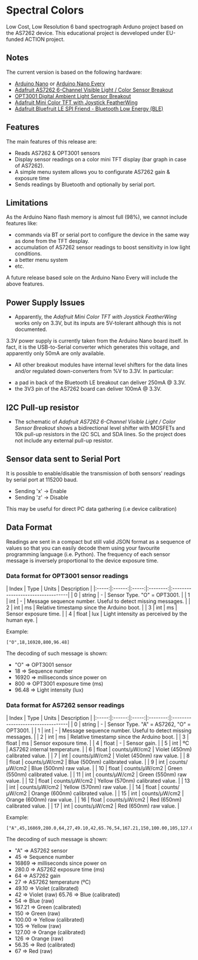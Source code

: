 # Spectral Colors

Low Cost, Low Resolution 6 band spectrograph Arduno project based on the AS7262 device.
This educational project is devveloped under EU-funded ACTION project.

## Notes

The current version is based on the following hardware:
* [Arduino Nano](https://store.arduino.cc/arduino-nano) or [Arduino Nano Every](https://store.arduino.cc/nano-every)
* [Adafruit AS7262 6-Channel Visible Light / Color Sensor Breakout](https://www.adafruit.com/product/3779)
* [OPT3001 Digital Ambient Light Sensor Breakout](https://www.tindie.com/products/closedcube/opt3001-digital-ambient-light-sensor-breakout/)
* [Adafruit Mini Color TFT with Joystick FeatherWing](https://www.adafruit.com/product/3321)
* [Adafruit Bluefruit LE SPI Friend - Bluetooth Low Energy (BLE)](https://www.adafruit.com/product/2633)

## Features

The main features of this release are:
* Reads AS7262 & OPT3001 sensors
* Display sensor readings on a color mini TFT display (bar graph in case of AS7262).
* A simple menu system allows you to configurate AS7262 gain & exposure time
* Sends readings by Bluetooth and optionally by serial port.

## Limitations

As the Arduino Nano flash memory is almost full (98%), we cannot include features like:

* commands via BT or serial port to configure the device in the same way as done from the TFT desplay.
* accumulation of AS7262 sensor readings to boost sensitivity in low light conditions.
* a better menu system
* etc.

A future release based sole on the Arduino Nano Every will include the above features.

## Power Supply Issues

* Apparently, the *Adafruit Mini Color TFT with Joystick FeatherWing* works only on 3.3V, but its inputs are 5V-tolerant although this is not documented.

3.3V power supply is currently taken from the Arduino Nano board itself. In fact, it is the USB-to-Serial converter which generates this voltage, and apparently only 50mA are only available.

* All other breakout modules have internal level shifters for the data lines and/or regulated down-converters from %V to 3.3V. In particular:
- a pad in back of the Bluetooth LE breakout can deliver 250mA @ 3.3V.
- the 3V3 pin of the AS7262 board can deliver 100mA @ 3.3V.

## I2C Pull-up resistor

* The schematic of *Adafruit AS7262 6-Channel Visible Light / Color Sensor Breakout* shows a bidirectional level shifter with MOSFETs and 10k pull-up resistors in the I2C SCL and SDA lines. So the project does not include any external pull-up resistor.

## Sensor data sent to Serial Port

It is possible to enable/disable the transmission of both sensors' readings by serial port at 115200 baud.
* Sending 'x' -> Enable
* Sending 'z' -> Disable

This may be useful for direct PC data gathering (i.e device calibration)

## Data Format

Readings are sent in a compact but still valid JSON format as a sequence of values so that you can easily decode them using your favourite programming language (i.e. Python). The frequency of each sensor message is inversely proportional to the device exposure time. 

### Data format for OPT3001 sensor readings

| Index |  Type  | Units | Description                       |
|:-----:|:------:|:-----:|:--------:|:----------------------------------|
| 0     | string |   -   | Sensor Type. "O" = OPT3001. |
| 1     | int    |   -   | Message sequence number. Useful to detect missing messages. |
| 2     | int    |   ms  | Relative timestamp since the Arduino boot. |
| 3     | int    |   ms  | Sensor exposure time. | 
| 4     | float  |   lux | Light intensity as perceived by the human eye. |

Example:
```
["O",18,16920,800,96.48]
```
The decoding of such message is shown:

* "O" => OPT3001 sensor
* 18 => Sequence number
* 16920 => milliseconds since power on
* 800 => OPT3001 exposure time (ms)
* 96.48 => Light intensity (lux)


### Data format for AS7262 sensor readings


| Index |  Type  | Units | Description                       |
|:-----:|:------:|:-----:|:--------:|:----------------------------------|
| 0     | string |   -   | Sensor Type. "A" = AS7262, "O" = OPT3001. |
| 1     | int    |   -   | Message sequence number. Useful to detect missing messages. |
| 2     | int    |   ms  | Relative timestamp since the Arduino boot. |
| 3     | float  |   ms  | Sensor exposure time. | 
| 4     | float  |   -   | Sensor gain. |
| 5     | int    |  ºC   | AS7262 internal temperature. |
| 6     | float  | counts/μW/cm2 | Violet (450nm) calibrated value. |
| 7     | int    | counts/μW/cm2 | Violet (450nm) raw value. |
| 8     | float  | counts/μW/cm2 | Blue (500nm) calibrated value. |
| 9     | int    | counts/μW/cm2 | Blue (500nm) raw value. |
| 10    | float  | counts/μW/cm2 | Green (550nm) calibrated value. |
| 11    | int    | counts/μW/cm2 | Green (550nm) raw value. |
| 12    | float  | counts/μW/cm2 | Yellow (570nm) calibrated value. |
| 13    | int    | counts/μW/cm2 | Yellow (570nm) raw value. |
| 14    | float  | counts/μW/cm2 | Orange (600nm) calibrated value. |
| 15    | int    | counts/μW/cm2 | Orange (600nm) raw value. |
| 16    | float  | counts/μW/cm2 | Red (650nm) calibrated value. |
| 17    | int    | counts/μW/cm2 | Red (650nm) raw value. |


Example:
```
["A",45,16869,280.0,64,27,49.10,42,65.76,54,167.21,150,100.00,105,127.00,126,56.35,67]
```
The decoding of such message is shown:

* "A" => AS7262 sensor
* 45 => Sequence number
* 16869 => milliseconds since power on
* 280.0 => AS7262 exposure time (ms)
* 64 => AS7262 gain
* 27 => AS7262 temperature (ºC)
* 49.10 => Violet (calibrated)
* 42 => Violet (raw) 65.76 => Blue (calibrated)
* 54 => Blue (raw)
* 167.21 => Green (calibrated)
* 150 => Green (raw)
* 100.00 => Yellow (calibrated)
* 105 => Yellow (raw)
* 127.00 => Orange (calibrated)
* 126 => Orange (raw)
* 56.35 => Red (calibrated)
* 67 => Red (raw)

